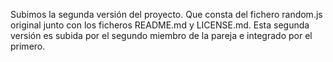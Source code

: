 Subimos la segunda versión del proyecto. Que consta del fichero random.js original junto con los ficheros README.md y LICENSE.md.
Esta segunda versión es subida por el segundo miembro de la pareja e integrado por el primero.